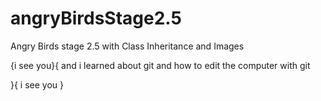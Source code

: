 # angryBirdsStage2.5
Angry Birds stage 2.5 with Class Inheritance and Images

{i see you}{
    and i learned about git and how to edit the computer with git

}{
    i see you
}